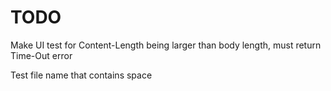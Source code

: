 TODO
====
Make UI test for Content-Length being larger than body length, must return Time-Out error

Test file name that contains space


